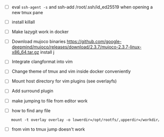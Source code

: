 - [ ] eval `ssh-agent -s` and ssh-add /root/.ssh/id_ed25519 when opening a new tmux pane
- [ ] install killall
- [ ] Make lazygit work in docker
- [ ] Download mujoco binaries https://github.com/google-deepmind/mujoco/releases/download/2.3.7/mujoco-2.3.7-linux-x86_64.tar.gz
install j
- [ ] Integrate clangformat into vim
- [ ] Change theme of tmux and vim inside docker conveniently

- [ ] Mount host directory for vim plugins (see overlayfs)
- [ ] Add surround plugin
- [ ] make jumping to file from editor work
- [ ] how to find any file
```dockerfile
   mount -t overlay overlay -o lowerdir=/opt/rootfs/,upperdir=/workdir/armchroot-upper/,workdir=/workdir/armchroot-work/ /workdir/armchroot
```
- [ ] from vim to tmux jump doesn't work

